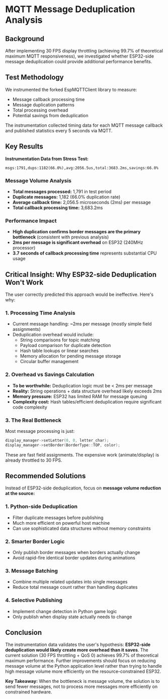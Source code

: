 # MQTT Message Deduplication Analysis

## Background
After implementing 30 FPS display throttling (achieving 99.7% of theoretical maximum MQTT responsiveness), we investigated whether ESP32-side message deduplication could provide additional performance benefits.

## Test Methodology
We instrumented the forked EspMQTTClient library to measure:
- Message callback processing time
- Message duplication patterns  
- Total processing overhead
- Potential savings from deduplication

The instrumentation collected timing data for each MQTT message callback and published statistics every 5 seconds via MQTT.

## Key Results

**Instrumentation Data from Stress Test:**
```
msgs:1791,dups:1182(66.0%),avg:2056.5us,total:3683.2ms,savings:66.0%
```

### Message Volume Analysis
- **Total messages processed:** 1,791 in test period
- **Duplicate messages:** 1,182 (66.0% duplication rate)
- **Average callback time:** 2,056.5 microseconds (2ms) per message
- **Total callback processing time:** 3,683.2ms

### Performance Impact
- **High duplication confirms border messages are the primary bottleneck** (consistent with previous analysis)
- **2ms per message is significant overhead** on ESP32 (240MHz processor)
- **3.7 seconds of callback processing time** represents substantial CPU usage

## Critical Insight: Why ESP32-side Deduplication Won't Work

The user correctly predicted this approach would be ineffective. Here's why:

### 1. **Processing Time Analysis**
- Current message handling: ~2ms per message (mostly simple field assignments)
- Deduplication overhead would include:
  - String comparisons for topic matching
  - Payload comparison for duplicate detection  
  - Hash table lookups or linear searches
  - Memory allocation for pending message storage
  - Circular buffer management

### 2. **Overhead vs Savings Calculation**
- **To be worthwhile:** Deduplication logic must be < 2ms per message
- **Reality:** String operations + data structure overhead likely exceeds 2ms
- **Memory pressure:** ESP32 has limited RAM for message queuing
- **Complexity cost:** Hash tables/efficient deduplication require significant code complexity

### 3. **The Real Bottleneck**
Most message processing is just:
```cpp
display_manager->setLetter(0, 0, letter_char);
display_manager->setBorder(BorderType::TOP, color);
```
These are fast field assignments. The expensive work (animate/display) is already throttled to 30 FPS.

## Recommended Solutions

Instead of ESP32-side deduplication, focus on **message volume reduction at the source:**

### 1. Python-side Deduplication
- Filter duplicate messages before publishing
- Much more efficient on powerful host machine
- Can use sophisticated data structures without memory constraints

### 2. Smarter Border Logic
- Only publish border messages when borders actually change
- Avoid rapid-fire identical border updates during animations

### 3. Message Batching
- Combine multiple related updates into single messages
- Reduce total message count rather than handling duplicates

### 4. Selective Publishing
- Implement change detection in Python game logic
- Only publish when display state actually needs to change

## Conclusion

The instrumentation data validates the user's hypothesis: **ESP32-side deduplication would likely create more overhead than it saves**. The current solution (30 FPS throttling + QoS 0) achieves 99.7% of theoretical maximum performance. Further improvements should focus on reducing message volume at the Python application level rather than trying to handle high message volume more efficiently on the resource-constrained ESP32.

**Key Takeaway:** When the bottleneck is message volume, the solution is to send fewer messages, not to process more messages more efficiently on constrained hardware.